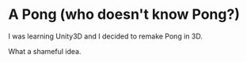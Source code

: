 # A Pong (who doesn't know Pong?)

I was learning Unity3D and I decided to remake Pong in 3D.

What a shameful idea.
